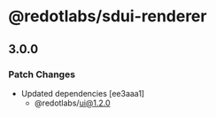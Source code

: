 # @redotlabs/sdui-renderer

## 3.0.0

### Patch Changes

- Updated dependencies [ee3aaa1]
  - @redotlabs/ui@1.2.0
